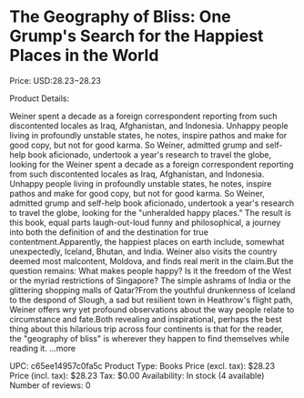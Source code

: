 # The Geography of Bliss: One Grump's Search for the Happiest Places in the World

Price: USD:$28.23-$28.23

Product Details:

Weiner spent a decade as a foreign correspondent reporting from such discontented locales as Iraq, Afghanistan, and Indonesia. Unhappy people living in profoundly unstable states, he notes, inspire pathos and make for good copy, but not for good karma. So Weiner, admitted grump and self-help book aficionado, undertook a year's research to travel the globe, looking for the Weiner spent a decade as a foreign correspondent reporting from such discontented locales as Iraq, Afghanistan, and Indonesia. Unhappy people living in profoundly unstable states, he notes, inspire pathos and make for good copy, but not for good karma. So Weiner, admitted grump and self-help book aficionado, undertook a year's research to travel the globe, looking for the "unheralded happy places." The result is this book, equal parts laugh-out-loud funny and philosophical, a journey into both the definition of and the destination for true contentment.Apparently, the happiest places on earth include, somewhat unexpectedly, Iceland, Bhutan, and India. Weiner also visits the country deemed most malcontent, Moldova, and finds real merit in the claim.But the question remains: What makes people happy? Is it the freedom of the West or the myriad restrictions of Singapore? The simple ashrams of India or the glittering shopping malls of Qatar?From the youthful drunkenness of Iceland to the despond of Slough, a sad but resilient town in Heathrow's flight path, Weiner offers wry yet profound observations about the way people relate to circumstance and fate.Both revealing and inspirational, perhaps the best thing about this hilarious trip across four continents is that for the reader, the "geography of bliss" is wherever they happen to find themselves while reading it. ...more

UPC: c65ee14957c0fa5c
Product Type: Books
Price (excl. tax): $28.23
Price (incl. tax): $28.23
Tax: $0.00
Availability: In stock (4 available)
Number of reviews: 0
